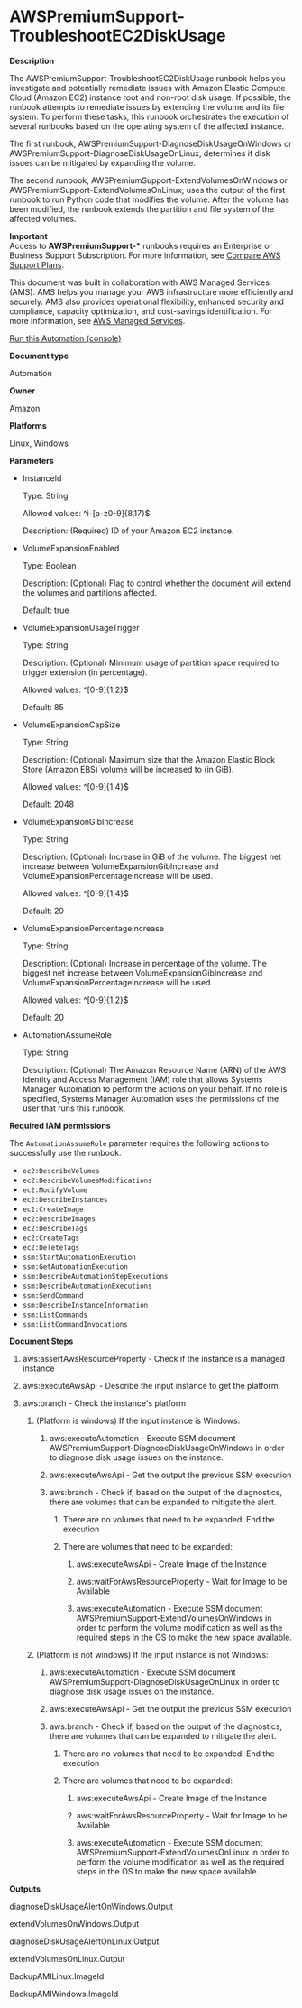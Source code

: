# AWSPremiumSupport\-TroubleshootEC2DiskUsage<a name="automation-awspremiumsupport-troubleshootEC2diskusage"></a>

 **Description** 

The AWSPremiumSupport\-TroubleshootEC2DiskUsage runbook helps you investigate and potentially remediate issues with Amazon Elastic Compute Cloud \(Amazon EC2\) instance root and non\-root disk usage\. If possible, the runbook attempts to remediate issues by extending the volume and its file system\. To perform these tasks, this runbook orchestrates the execution of several runbooks based on the operating system of the affected instance\.

The first runbook, AWSPremiumSupport\-DiagnoseDiskUsageOnWindows or AWSPremiumSupport\-DiagnoseDiskUsageOnLinux, determines if disk issues can be mitigated by expanding the volume\.

The second runbook, AWSPremiumSupport\-ExtendVolumesOnWindows or AWSPremiumSupport\-ExtendVolumesOnLinux, uses the output of the first runbook to run Python code that modifies the volume\. After the volume has been modified, the runbook extends the partition and file system of the affected volumes\.

**Important**  
Access to **AWSPremiumSupport\-\*** runbooks requires an Enterprise or Business Support Subscription\. For more information, see [Compare AWS Support Plans](https://aws.amazon.com/premiumsupport/plans/)\.

This document was built in collaboration with AWS Managed Services \(AMS\)\. AMS helps you manage your AWS infrastructure more efficiently and securely\. AMS also provides operational flexibility, enhanced security and compliance, capacity optimization, and cost\-savings identification\. For more information, see [AWS Managed Services](https://aws.amazon.com/managed-services/)\. 

[Run this Automation \(console\)](https://console.aws.amazon.com/systems-manager/automation/execute/AWSPremiumSupport-TroubleshootEC2DiskUsage)

**Document type**

Automation

**Owner**

Amazon

**Platforms**

Linux, Windows

**Parameters**
+ InstanceId

  Type: String

  Allowed values: ^i\-\[a\-z0\-9\]\{8,17\}$

  Description: \(Required\) ID of your Amazon EC2 instance\.
+ VolumeExpansionEnabled

  Type: Boolean

  Description: \(Optional\) Flag to control whether the document will extend the volumes and partitions affected\.

  Default: true
+ VolumeExpansionUsageTrigger

  Type: String

  Description: \(Optional\) Minimum usage of partition space required to trigger extension \(in percentage\)\.

  Allowed values: ^\[0\-9\]\{1,2\}$

   Default: 85
+ VolumeExpansionCapSize

  Type: String

  Description: \(Optional\) Maximum size that the Amazon Elastic Block Store \(Amazon EBS\) volume will be increased to \(in GiB\)\.

  Allowed values: ^\[0\-9\]\{1,4\}$

  Default: 2048
+ VolumeExpansionGibIncrease

  Type: String

  Description: \(Optional\) Increase in GiB of the volume\. The biggest net increase between VolumeExpansionGibIncrease and VolumeExpansionPercentageIncrease will be used\.

  Allowed values: ^\[0\-9\]\{1,4\}$

  Default: 20
+ VolumeExpansionPercentageIncrease

  Type: String

  Description: \(Optional\) Increase in percentage of the volume\. The biggest net increase between VolumeExpansionGibIncrease and VolumeExpansionPercentageIncrease will be used\.

  Allowed values: ^\[0\-9\]\{1,2\}$

  Default: 20
+ AutomationAssumeRole

  Type: String

  Description: \(Optional\) The Amazon Resource Name \(ARN\) of the AWS Identity and Access Management \(IAM\) role that allows Systems Manager Automation to perform the actions on your behalf\. If no role is specified, Systems Manager Automation uses the permissions of the user that runs this runbook\.

**Required IAM permissions**

The `AutomationAssumeRole` parameter requires the following actions to successfully use the runbook\.
+ `ec2:DescribeVolumes`
+ `ec2:DescribeVolumesModifications`
+ `ec2:ModifyVolume`
+ `ec2:DescribeInstances`
+ `ec2:CreateImage`
+ `ec2:DescribeImages`
+ `ec2:DescribeTags`
+ `ec2:CreateTags`
+ `ec2:DeleteTags`
+ `ssm:StartAutomationExecution`
+ `ssm:GetAutomationExecution`
+ `ssm:DescribeAutomationStepExecutions`
+ `ssm:DescribeAutomationExecutions`
+ `ssm:SendCommand`
+ `ssm:DescribeInstanceInformation`
+ `ssm:ListCommands`
+ `ssm:ListCommandInvocations`

 **Document Steps** 

1. aws:assertAwsResourceProperty \- Check if the instance is a managed instance

1. aws:executeAwsApi \- Describe the input instance to get the platform\.

1. aws:branch \- Check the instance's platform

   1. \(Platform is windows\) If the input instance is Windows:

      1. aws:executeAutomation \- Execute SSM document AWSPremiumSupport\-DiagnoseDiskUsageOnWindows in order to diagnose disk usage issues on the instance\.

      1. aws:executeAwsApi \- Get the output the previous SSM execution

      1. aws:branch \- Check if, based on the output of the diagnostics, there are volumes that can be expanded to mitigate the alert\.

         1. There are no volumes that need to be expanded: End the execution

         1. There are volumes that need to be expanded:

            1. aws:executeAwsApi \- Create Image of the Instance

            1. aws:waitForAwsResourceProperty \- Wait for Image to be Available

            1. aws:executeAutomation \- Execute SSM document AWSPremiumSupport\-ExtendVolumesOnWindows in order to perform the volume modification as well as the required steps in the OS to make the new space available\.

   1. \(Platform is not windows\) If the input instance is not Windows:

      1. aws:executeAutomation \- Execute SSM document AWSPremiumSupport\-DiagnoseDiskUsageOnLinux in order to diagnose disk usage issues on the instance\.

      1. aws:executeAwsApi \- Get the output the previous SSM execution

      1. aws:branch \- Check if, based on the output of the diagnostics, there are volumes that can be expanded to mitigate the alert\.

         1. There are no volumes that need to be expanded: End the execution

         1. There are volumes that need to be expanded:

            1. aws:executeAwsApi \- Create Image of the Instance

            1. aws:waitForAwsResourceProperty \- Wait for Image to be Available

            1. aws:executeAutomation \- Execute SSM document AWSPremiumSupport\-ExtendVolumesOnLinux in order to perform the volume modification as well as the required steps in the OS to make the new space available\.

 **Outputs** 

diagnoseDiskUsageAlertOnWindows\.Output

extendVolumesOnWindows\.Output

diagnoseDiskUsageAlertOnLinux\.Output

extendVolumesOnLinux\.Output

BackupAMILinux\.ImageId

BackupAMIWindows\.ImageId 